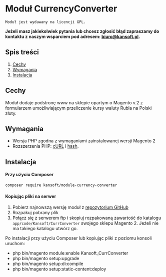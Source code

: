 # Moduł CurrencyConverter
``Moduł jest wydawany na licencji GPL.``

**Jeżeli masz jakiekolwiek pytania lub chcesz zgłosić błąd zapraszamy do kontaktu z naszym wsparciem pod adresem: biuro@kansoft.pl.**


## Spis treści

1. [Cechy](#cechy)
1. [Wymagania](#wymagania)
1. [Instalacja](#instalacja)



## Cechy
Moduł dodaje podstronę www na sklepie opartym o Magento v.2 z formularzem umożliwiającym przeliczenie kursy waluty Rubla na Polski złoty.


## Wymagania


* Wersja PHP zgodna z wymaganiami zainstalowanej wersji Magento 2
* Rozszerzenia PHP: [cURL][ext2] i [hash][ext3].

## Instalacja

#### Przy użyciu Composer
`composer require kansoft/module-currency-converter`

#### Kopiując pliki na serwer
1. Pobierz najnowszą wersję moduł z [repozytorium GitHub][ext1]
1. Rozpakuj pobrany plik
1. Połącz się z serwerem ftp i skopiuj rozpakowaną zawartość do katalogu `app/code/Kansoft/CurrConverter` swojego sklepu Magento 2. Jeżeli nie ma takiego katalogu utwórz go.

Po instalacji przy użyciu Composer lub kopiując pliki z poziomu konsoli uruchom:
   * php bin/magento module:enable Kansoft_CurrConverter
   * php bin/magento setup:upgrade
   * php bin/magento setup:di:compile
   * php bin/magento setup:static-content:deploy



<!--external links:-->
[ext1]: https://github.com/kansoft/currency-converter
[ext2]: http://php.net/manual/en/book.curl.php
[ext3]: http://php.net/manual/en/book.hash.php